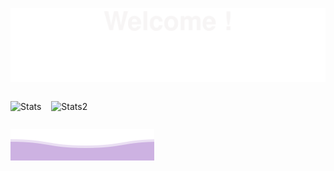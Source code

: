 ![Top Image](asset/top.svg)


<div style="display: flex; gap: 1rem;">

![Stats](https://github-readme-stats.vercel.app/api/top-langs/?username=GabsBaquie&layout=compact&theme=dracula)

![Stats2](https://github-readme-stats.vercel.app/api?username=GabsBaquie&show_icons=true&locale=en&theme=dracula)

</div>

![Bottom Image](asset/bottom.svg)


